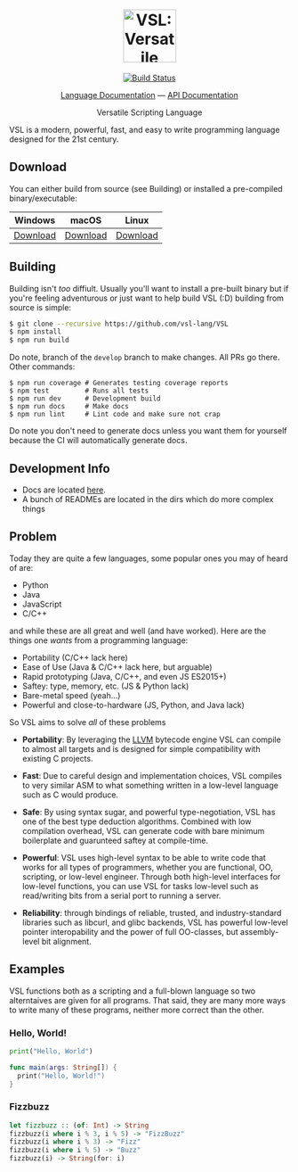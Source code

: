 <h1 align="center">
  <a href="https://github.com/vsl-lang/VSL">
    <img height="95" src="https://github.com/vsl-lang/VSL/raw/master/misc/logo.png" alt="VSL: Versatile Scripting Language"/>
  </a>
</h1>

<p align="center">
  <p align="center">
    <a href="https://travis-ci.org/vsl-lang/VSL">
      <img src="https://travis-ci.org/vsl-lang/VSL.svg?branch=master" alt="Build Status"/>
    </a>
  </p>
  <p align="center">
    <!-- <a href="https://staging.vihan.org/VSL/app">Website</a> &mdash; -->
    <a href="https://github.com/vsl-lang/VSL/wiki/Introduction">Language Documentation</a>  &mdash;
    <a href="https://staging.vihan.org/VSL/libvsl/index.html">API Documentation</a>
  </p>
  <p align="center">
    Versatile Scripting Language
  </p>
</p>

VSL is a modern, powerful, fast, and easy to write programming language designed
for the 21st century.


## Download

You can either build from source (see Building) or installed a pre-compiled
binary/executable:

|    Windows    |     macOS     |     Linux     |
| :-----------: | :-----------: | :-----------: |
| [Download][1] | [Download][2] | [Download][3] |


  [1]: https://staging.vihan.org/VSL/vsl.exe
  [2]: https://staging.vihan.org/VSL/macos/vsl
  [3]: https://staging.vihan.org/VSL/linux/vsl

## Building

Building isn't _too_ diffiult. Usually you'll want to install a pre-built binary
but if you're feeling adventurous or just want to help build VSL (:D) building
from source is simple:

```bash
$ git clone --recursive https://github.com/vsl-lang/VSL
$ npm install
$ npm run build
```

Do note, branch of the `develop` branch to make changes. All PRs go there. Other
commands:

```
$ npm run coverage # Generates testing coverage reports
$ npm test         # Runs all tests
$ npm run dev      # Development build
$ npm run docs     # Make docs
$ npm run lint     # Lint code and make sure not crap
```

Do note you don't need to generate docs unless you want them for yourself because
the CI will automatically generate docs.

## Development Info

 - Docs are located [here](https://preview.c9users.io/somebody1234/node-vsl/docs/index.html).
 - A bunch of READMEs are located in the dirs which do more complex things

## Problem
Today they are quite a few languages, some popular ones you may of heard of are:
 - Python
 - Java
 - JavaScript
 - C/C++

and while these are all great and well (and have worked). Here are the things
one _wants_ from a programming language:

 - Portability (C/C++ lack here)
 - Ease of Use (Java & C/C++ lack here, but arguable)
 - Rapid prototyping (Java, C/C++, and even JS ES2015+)
 - Saftey: type, memory, etc. (JS & Python lack)
 - Bare-metal speed (yeah...)
 - Powerful and close-to-hardware (JS, Python, and Java lack)

So VSL aims to solve _all_ of these problems

 - **Portability**: By leveraging the [LLVM](http://llvm.org/)
bytecode engine VSL can compile to almost all targets and is designed for simple
compatibility with existing C projects.

 - **Fast**: Due to careful design and implementation choices, VSL compiles to
very similar ASM to what something written in a low-level language such as C
would produce.

 - **Safe**: By using syntax sugar, and powerful type-negotiation, VSL has one
of the best type deduction algorithms. Combined with low compilation overhead,
VSL can generate code with bare minimum boilerplate and guarunteed saftey at
compile-time.

 - **Powerful**: VSL uses high-level syntax to be able to write code that works
for all types of programmers, whether you are functional, OO, scripting, or
low-level engineer. Through both high-level interfaces for low-level functions,
you can use VSL for tasks low-level such as read/writing bits from a serial port
to running a server.

 - **Reliability**: through bindings of reliable, trusted, and industry-standard
libraries such as libcurl, and glibc backends, VSL has powerful low-level
pointer interopability and the power of full OO-classes, but assembly-level bit
alignment.

## Examples
VSL functions both as a scripting and a full-blown language so two alterntaives
are given for all programs. That said, they are many more ways to write many of
these programs, neither more correct than the other.

### Hello, World!

```python
print("Hello, World")
```

```swift
func main(args: String[]) {
  print("Hello, World!")
}
```

### Fizzbuzz

```haskell
let fizzbuzz :: (of: Int) -> String
fizzbuzz(i where i % 3, i % 5) -> "FizzBuzz"
fizzbuzz(i where i % 3) -> "Fizz"
fizzbuzz(i where i % 5) -> "Buzz"
fizzbuzz(i) -> String(for: i)
```
